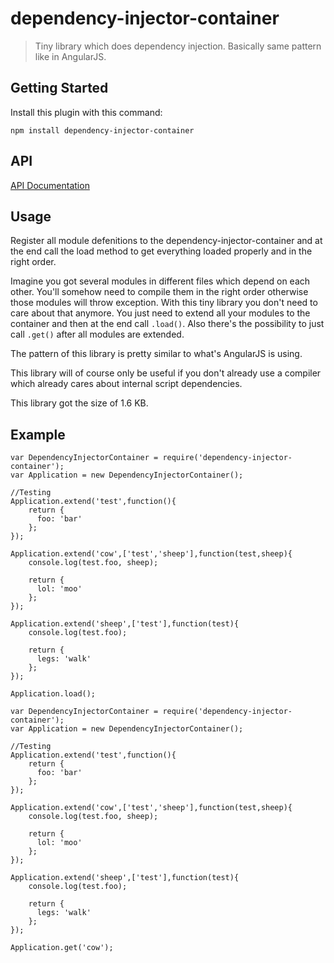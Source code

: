 # dependency-injector-container

> Tiny library which does dependency injection. Basically same pattern like in AngularJS.


## Getting Started
Install this plugin with this command:

```shell
npm install dependency-injector-container
```


## API

[API Documentation](http://rawgit.com/ayecue/DependencyInjectorContainer/master/docs/index.html)


## Usage

Register all module defenitions to the dependency-injector-container and at the end call the load method to get everything loaded properly and in the right order.

Imagine you got several modules in different files which depend on each other. You'll somehow need to compile them in the right order otherwise those modules will throw exception. With this tiny library you don't need to care about that anymore. You just need to extend all your modules to the container and then at the end call ```.load()```. Also there's the possibility to just call ``.get()`` after all modules are extended.

The pattern of this library is pretty similar to what's AngularJS is using.

This library will of course only be useful if you don't already use a compiler which already cares about internal script dependencies.

This library got the size of 1.6 KB.


## Example
```
var DependencyInjectorContainer = require('dependency-injector-container');
var Application = new DependencyInjectorContainer();

//Testing
Application.extend('test',function(){
	return {
	  foo: 'bar'
	};
});

Application.extend('cow',['test','sheep'],function(test,sheep){
	console.log(test.foo, sheep);

	return {
	  lol: 'moo'
	};
});

Application.extend('sheep',['test'],function(test){
	console.log(test.foo);

	return {
	  legs: 'walk'
	};
});

Application.load();
```

```
var DependencyInjectorContainer = require('dependency-injector-container');
var Application = new DependencyInjectorContainer();

//Testing
Application.extend('test',function(){
	return {
	  foo: 'bar'
	};
});

Application.extend('cow',['test','sheep'],function(test,sheep){
	console.log(test.foo, sheep);

	return {
	  lol: 'moo'
	};
});

Application.extend('sheep',['test'],function(test){
	console.log(test.foo);

	return {
	  legs: 'walk'
	};
});

Application.get('cow');
```